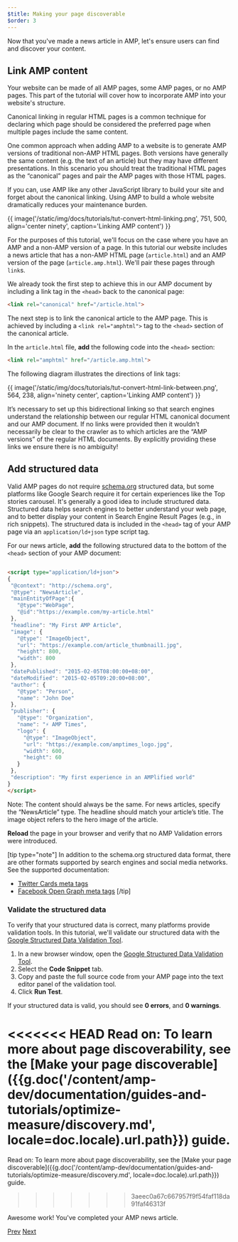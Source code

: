 ```yaml
---
$title: Making your page discoverable
$order: 3
---
```


Now that you've made a news article in AMP, let's ensure users can find and discover your content.

## Link AMP content

Your website can be made of all AMP pages, some AMP pages, or no AMP pages.  This part of the tutorial will cover how to incorporate AMP into your website's structure.

Canonical linking in regular HTML pages is a common technique for declaring which page should be considered the preferred page when multiple pages include the same content.

One common approach when adding AMP to a website is to generate AMP versions of traditional non-AMP HTML pages.  Both versions have generally the same content (e.g. the text of an article) but they may have different presentations.  In this scenario you should treat the traditional HTML pages as the “canonical” pages and pair the AMP pages with those HTML pages.

If you can, use AMP like any other JavaScript library to build your site and forget about the canonical linking.  Using AMP to build a whole website dramatically reduces your maintenance burden.

{{ image('/static/img/docs/tutorials/tut-convert-html-linking.png', 751, 500, align='center ninety', caption='Linking AMP content') }}

For the purposes of this tutorial, we'll focus on the case where you have an AMP and a non-AMP version of a page.  In this tutorial our website includes a news article that has a non-AMP HTML page (`article.html`) and an AMP version of the page (`article.amp.html`).  We'll pair these pages through `link`s.

We already took the first step to achieve this in our AMP document by including a link tag in the `<head>` back to the canonical page:

```html
<link rel="canonical" href="/article.html">
```

The next step is to link the canonical article to the AMP page. This is achieved by including a `<link rel="amphtml">` tag to the `<head>` section of the canonical article.

In the `article.html` file, **add** the following code into the `<head>` section:

```html
<link rel="amphtml" href="/article.amp.html">
```

The following diagram illustrates the directions of link tags:

{{ image('/static/img/docs/tutorials/tut-convert-html-link-between.png', 564, 238, align='ninety center', caption='Linking AMP content') }}

It’s necessary to set up this bidirectional linking so that search engines understand the relationship between our regular HTML canonical document and our AMP document. If no links were provided then it wouldn’t necessarily be clear to the crawler as to which articles are the “AMP versions” of the regular HTML documents. By explicitly providing these links we ensure there is no ambiguity!

## Add structured data

Valid AMP pages do not require [schema.org](http://schema.org/) structured data, but some platforms like Google Search require it for certain experiences like the Top stories carousel. It's generally a good idea to include structured data. Structured data helps search engines to better understand your web page, and to better display your content in Search Engine Result Pages (e.g., in rich snippets).  The structured data is included in the `<head>` tag of your AMP page via an `application/ld+json` type script tag.

For our news article, **add** the following structured data to the bottom of the `<head>` section of your AMP document:

```html

<script type="application/ld+json">
{
 "@context": "http://schema.org",
 "@type": "NewsArticle",
 "mainEntityOfPage":{
   "@type":"WebPage",
   "@id":"https://example.com/my-article.html"
 },
 "headline": "My First AMP Article",
 "image": {
   "@type": "ImageObject",
   "url": "https://example.com/article_thumbnail1.jpg",
   "height": 800,
   "width": 800
 },
 "datePublished": "2015-02-05T08:00:00+08:00",
 "dateModified": "2015-02-05T09:20:00+08:00",
 "author": {
   "@type": "Person",
   "name": "John Doe"
 },
 "publisher": {
   "@type": "Organization",
   "name": "⚡ AMP Times",
   "logo": {
     "@type": "ImageObject",
     "url": "https://example.com/amptimes_logo.jpg",
     "width": 600,
     "height": 60
   }
 },
 "description": "My first experience in an AMPlified world"
}
</script>
```

Note: The content should always be the same. For news articles, specify the “NewsArticle” type. The headline should match your article’s title. The image object refers to the hero image of the article.

**Reload** the page in your browser and verify that no AMP Validation errors were introduced.

[tip type="note"]
In addition to the schema.org structured data format, there are other formats supported by search engines and social media networks. See the supported documentation:

- [Twitter Cards meta tags](https://dev.twitter.com/cards/overview)
- [Facebook Open Graph meta tags](https://developers.facebook.com/docs/sharing/webmasters)
[/tip]

### Validate the structured data

To verify that your structured data is correct, many platforms provide validation tools.  In this tutorial, we'll validate our structured data with  the [Google Structured Data Validation Tool](https://developers.google.com/structured-data/testing-tool/).

1.  In a new browser window, open the [Google Structured Data Validation Tool](https://developers.google.com/structured-data/testing-tool/).
2.  Select the **Code Snippet** tab.
3.  Copy and paste the full source code from your AMP page into the text editor panel of the validation tool.
3.  Click **Run Test**.

If your structured data is valid, you should see **0 errors**, and **0 warnings**.

<<<<<<< HEAD
Read on: To learn more about page discoverability, see the [Make your page discoverable]({{g.doc('/content/amp-dev/documentation/guides-and-tutorials/optimize-measure/discovery.md', locale=doc.locale).url.path}}) guide.
=======
Read on: To learn more about page discoverability, see the [Make your page discoverable]({{g.doc('/content/amp-dev/documentation/guides-and-tutorials/optimize-measure/discovery.md', locale=doc.locale).url.path}}) guide.
>>>>>>> 3aeec0a67c667957f9f54faf118da91faf46313f

Awesome work!  You've completed your AMP news article.

<div class="prev-next-buttons">
  <a class="button prev-button" href="{{g.doc('/content/amp-dev/documentation/guides-and-tutorials/start/converting/resolving-errors.md', locale=doc.locale).url.path}}"><span class="arrow-prev">Prev</span></a>
  <a class="button next-button" href="{{g.doc('/content/amp-dev/documentation/guides-and-tutorials/start/converting/congratulations.md', locale=doc.locale).url.path}}"><span class="arrow-next">Next</span></a>
</div>
